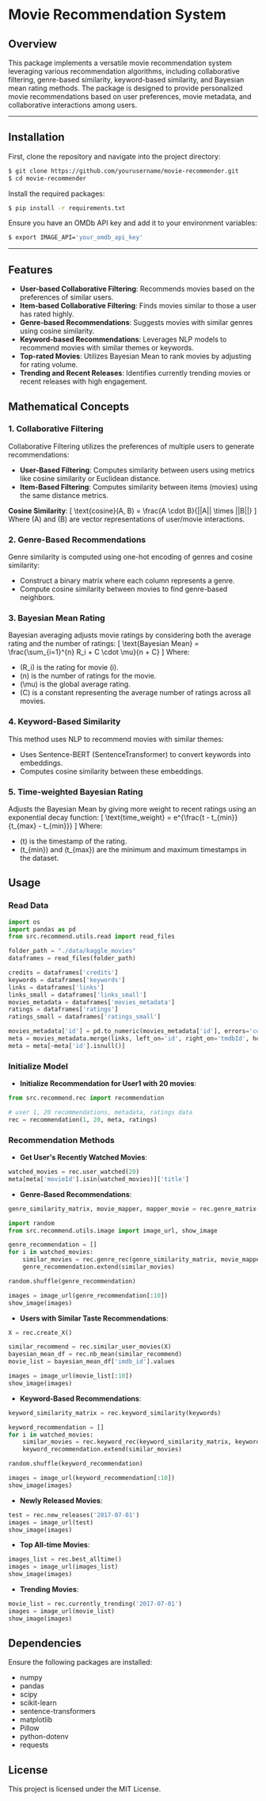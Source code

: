 # Movie Recommendation System

## Overview
This package implements a versatile movie recommendation system leveraging various recommendation algorithms, including collaborative filtering, genre-based similarity, keyword-based similarity, and Bayesian mean rating methods. The package is designed to provide personalized movie recommendations based on user preferences, movie metadata, and collaborative interactions among users.

---

## Installation

First, clone the repository and navigate into the project directory:
```bash
$ git clone https://github.com/yourusername/movie-recommender.git
$ cd movie-recommender
```

Install the required packages:
```bash
$ pip install -r requirements.txt
```

Ensure you have an OMDb API key and add it to your environment variables:
```bash
$ export IMAGE_API='your_omdb_api_key'
```

---

## Features
- **User-based Collaborative Filtering**: Recommends movies based on the preferences of similar users.
- **Item-based Collaborative Filtering**: Finds movies similar to those a user has rated highly.
- **Genre-based Recommendations**: Suggests movies with similar genres using cosine similarity.
- **Keyword-based Recommendations**: Leverages NLP models to recommend movies with similar themes or keywords.
- **Top-rated Movies**: Utilizes Bayesian Mean to rank movies by adjusting for rating volume.
- **Trending and Recent Releases**: Identifies currently trending movies or recent releases with high engagement.

## Mathematical Concepts

### 1. Collaborative Filtering
Collaborative Filtering utilizes the preferences of multiple users to generate recommendations:
- **User-Based Filtering**: Computes similarity between users using metrics like cosine similarity or Euclidean distance.
- **Item-Based Filtering**: Computes similarity between items (movies) using the same distance metrics.

**Cosine Similarity**:
\[
\text{cosine}(A, B) = \frac{A \cdot B}{||A|| \times ||B||}
\]
Where \(A\) and \(B\) are vector representations of user/movie interactions.

### 2. Genre-Based Recommendations
Genre similarity is computed using one-hot encoding of genres and cosine similarity:
- Construct a binary matrix where each column represents a genre.
- Compute cosine similarity between movies to find genre-based neighbors.

### 3. Bayesian Mean Rating
Bayesian averaging adjusts movie ratings by considering both the average rating and the number of ratings:
\[
\text{Bayesian Mean} = \frac{\sum_{i=1}^{n} R_i + C \cdot \mu}{n + C}
\]
Where:
- \(R_i\) is the rating for movie \(i\).
- \(n\) is the number of ratings for the movie.
- \(\mu\) is the global average rating.
- \(C\) is a constant representing the average number of ratings across all movies.

### 4. Keyword-Based Similarity
This method uses NLP to recommend movies with similar themes:
- Uses Sentence-BERT (SentenceTransformer) to convert keywords into embeddings.
- Computes cosine similarity between these embeddings.

### 5. Time-weighted Bayesian Rating
Adjusts the Bayesian Mean by giving more weight to recent ratings using an exponential decay function:
\[
\text{time\_weight} = e^{\frac{t - t_{min}}{t_{max} - t_{min}}}
\]
Where:
- \(t\) is the timestamp of the rating.
- \(t_{min}\) and \(t_{max}\) are the minimum and maximum timestamps in the dataset.

## Usage
### Read Data
```python
import os
import pandas as pd
from src.recommend.utils.read import read_files

folder_path = "./data/kaggle_movies"
dataframes = read_files(folder_path)

credits = dataframes['credits']
keywords = dataframes['keywords']
links = dataframes['links']
links_small = dataframes['links_small']
movies_metadata = dataframes['movies_metadata']
ratings = dataframes['ratings']
ratings_small = dataframes['ratings_small']

movies_metadata['id'] = pd.to_numeric(movies_metadata['id'], errors='coerce')
meta = movies_metadata.merge(links, left_on='id', right_on='tmdbId', how='left')
meta = meta[~meta['id'].isnull()]
```
### Initialize Model
- **Initialize Recommendation for User1 with 20 movies**:
```python
from src.recommend.rec import recommendation

# user 1, 20 recommendations, metadata, ratings data
rec = recommendation(1, 20, meta, ratings)
```

### Recommendation Methods
- **Get User's Recently Watched Movies**:
```python
watched_movies = rec.user_watched(20)
meta[meta['movieId'].isin(watched_movies)]['title']
```

- **Genre-Based Recommendations**:
```python
genre_similarity_matrix, movie_mapper, mapper_movie = rec.genre_matrix()

import random
from src.recommend.utils.image import image_url, show_image

genre_recommendation = []
for i in watched_movies:
    similar_movies = rec.genre_rec(genre_similarity_matrix, movie_mapper, mapper_movie, i)
    genre_recommendation.extend(similar_movies)

random.shuffle(genre_recommendation)

images = image_url(genre_recommendation[:10])
show_image(images)
```

- **Users with Similar Taste Recommendations**:
```python
X = rec.create_X()

similar_recommend = rec.similar_user_movies(X)
bayesian_mean_df = rec.nb_mean(similar_recommend)
movie_list = bayesian_mean_df['imdb_id'].values

images = image_url(movie_list[:10])
show_image(images)
```

- **Keyword-Based Recommendations**:
```python
keyword_similarity_matrix = rec.keyword_similarity(keywords)

keyword_recommendation = []
for i in watched_movies:
    similar_movies = rec.keyword_rec(keyword_similarity_matrix, keywords, i)
    keyword_recommendation.extend(similar_movies)

random.shuffle(keyword_recommendation)

images = image_url(keyword_recommendation[:10])
show_image(images)
```

- **Newly Released Movies**:
```python
test = rec.new_releases('2017-07-01')
images = image_url(test)
show_image(images)
```

- **Top All-time Movies**:
```python
images_list = rec.best_alltime()
images = image_url(images_list)
show_image(images)
```

- **Trending Movies**:
```python
movie_list = rec.currently_trending('2017-07-01')
images = image_url(movie_list)
show_image(images)
```

## Dependencies
Ensure the following packages are installed:
- numpy
- pandas
- scipy
- scikit-learn
- sentence-transformers
- matplotlib
- Pillow
- python-dotenv
- requests

## License
This project is licensed under the MIT License.

